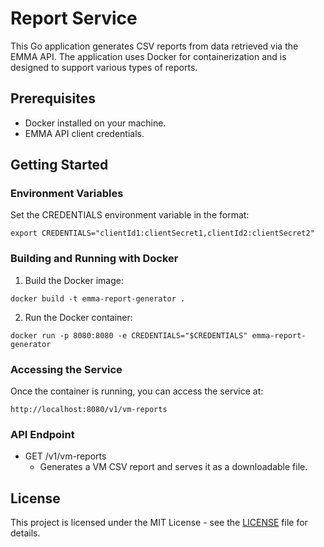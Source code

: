 # Report Service

This Go application generates CSV reports from data retrieved via the EMMA API. The application uses Docker for containerization and is designed to support various types of reports.

## Prerequisites

- Docker installed on your machine.
- EMMA API client credentials.

## Getting Started

### Environment Variables
Set the CREDENTIALS environment variable in the format:
```shell
export CREDENTIALS="clientId1:clientSecret1,clientId2:clientSecret2"
```
### Building and Running with Docker
1. Build the Docker image:
```shell
docker build -t emma-report-generator .
```
2. Run the Docker container:
```shell
docker run -p 8080:8080 -e CREDENTIALS="$CREDENTIALS" emma-report-generator
```
### Accessing the Service
Once the container is running, you can access the service at:
```shell
http://localhost:8080/v1/vm-reports
```
### API Endpoint
- GET /v1/vm-reports
  - Generates a VM CSV report and serves it as a downloadable file.

## License

This project is licensed under the MIT License - see the [LICENSE](https://github.com/emma-community/emma-report-generator/blob/main/LICENSE) file for details.